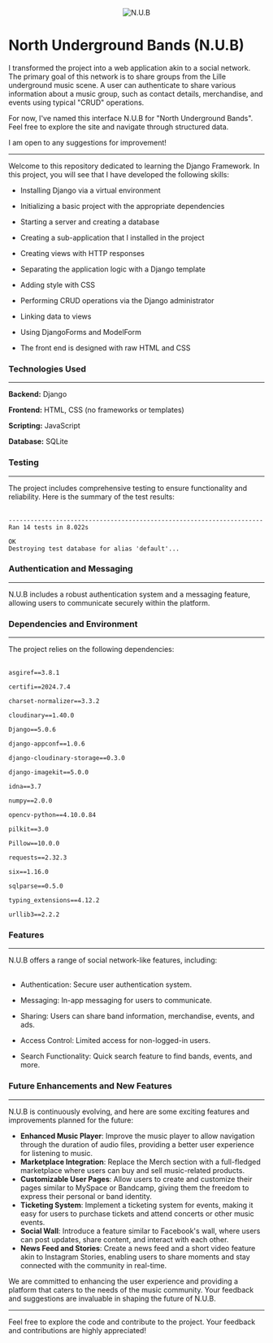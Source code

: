 <p align="center">
<img src="https://i.postimg.cc/XvHcvShj/NUB-logo.png" alt="N.U.B"/></p>



# North Underground Bands (N.U.B)
I transformed the project into a web application akin to a social network. The primary goal of this network is to share groups from the Lille underground music scene. A user can authenticate to share various information about a music group, such as contact details, merchandise, and events using typical "CRUD" operations.


For now, I've named this interface N.U.B for "North Underground Bands". Feel free to explore the site and navigate through structured data.


I am open to any suggestions for improvement!

<hr>

Welcome to this repository dedicated to learning the Django Framework. In this project, you will see that I have developed the following skills:

- Installing Django via a virtual environment

- Initializing a basic project with the appropriate dependencies

- Starting a server and creating a database

- Creating a sub-application that I installed in the project

- Creating views with HTTP responses

- Separating the application logic with a Django template

- Adding style with CSS

- Performing CRUD operations via the Django administrator

- Linking data to views

- Using DjangoForms and ModelForm

- The front end is designed with raw HTML and CSS

### Technologies Used
<hr>
<b>Backend:</b> Django

<b>Frontend:</b> HTML, CSS (no frameworks or templates)

<b>Scripting:</b> JavaScript

<b>Database:</b> SQLite

### Testing
<hr>
The project includes comprehensive testing to ensure functionality and reliability. Here is the summary of the test results:
<br><br>

```
----------------------------------------------------------------------
Ran 14 tests in 8.022s

OK
Destroying test database for alias 'default'...
```
### Authentication and Messaging
<hr>
N.U.B includes a robust authentication system and a messaging feature, allowing users to communicate securely within the platform.

### Dependencies and Environment
<hr>
The project relies on the following dependencies:
<br><br>

`asgiref==3.8.1`

`certifi==2024.7.4`

`charset-normalizer==3.3.2`

`cloudinary==1.40.0`

`Django==5.0.6`

`django-appconf==1.0.6`

`django-cloudinary-storage==0.3.0`

`django-imagekit==5.0.0`

`idna==3.7`

`numpy==2.0.0`

`opencv-python==4.10.0.84`

`pilkit==3.0`

`Pillow==10.0.0`

`requests==2.32.3`

`six==1.16.0`

`sqlparse==0.5.0`

`typing_extensions==4.12.2`

`urllib3==2.2.2`

### Features
<hr>
N.U.B offers a range of social network-like features, including:
<br><br>

- Authentication: Secure user authentication system.

- Messaging: In-app messaging for users to communicate.

- Sharing: Users can share band information, merchandise, events, and ads.

- Access Control: Limited access for non-logged-in users.

- Search Functionality: Quick search feature to find bands, events, and more.

### Future Enhancements and New Features
<hr>
N.U.B is continuously evolving, and here are some exciting features and improvements planned for the future:

- **Enhanced Music Player**: Improve the music player to allow navigation through the duration of audio files, providing a better user experience for listening to music.
- **Marketplace Integration**: Replace the Merch section with a full-fledged marketplace where users can buy and sell music-related products.
- **Customizable User Pages**: Allow users to create and customize their pages similar to MySpace or Bandcamp, giving them the freedom to express their personal or band identity.
- **Ticketing System**: Implement a ticketing system for events, making it easy for users to purchase tickets and attend concerts or other music events.
- **Social Wall**: Introduce a feature similar to Facebook's wall, where users can post updates, share content, and interact with each other.
- **News Feed and Stories**: Create a news feed and a short video feature akin to Instagram Stories, enabling users to share moments and stay connected with the community in real-time.

We are committed to enhancing the user experience and providing a platform that caters to the needs of the music community. Your feedback and suggestions are invaluable in shaping the future of N.U.B.
<hr>
Feel free to explore the code and contribute to the project. Your feedback and contributions are highly appreciated!